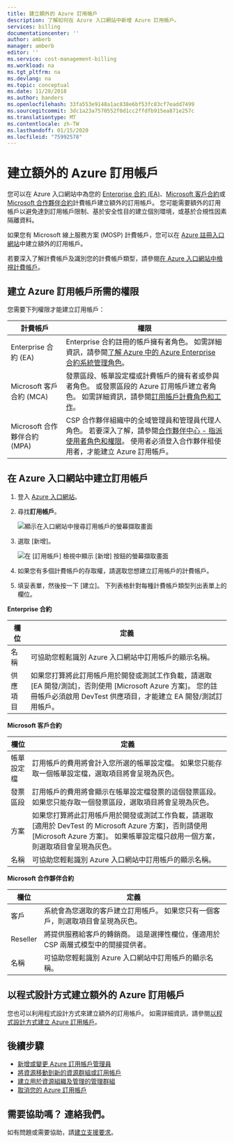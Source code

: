 ```yaml
---
title: 建立額外的 Azure 訂用帳戶
description: 了解如何在 Azure 入口網站中新增 Azure 訂用帳戶。
services: billing
documentationcenter: ''
author: amberb
manager: amberb
editor: ''
ms.service: cost-management-billing
ms.workload: na
ms.tgt_pltfrm: na
ms.devlang: na
ms.topic: conceptual
ms.date: 11/28/2018
ms.author: banders
ms.openlocfilehash: 33fa553e9148a1ac838e6bf53fc83cf7eadd7499
ms.sourcegitcommit: 3dc1a23a7570552f0d1cc2ffdfb915ea871e257c
ms.translationtype: MT
ms.contentlocale: zh-TW
ms.lasthandoff: 01/15/2020
ms.locfileid: "75992578"
---
```

# <a name="create-an-additional-azure-subscription"></a>建立額外的 Azure 訂用帳戶

您可以在 Azure 入口網站中為您的 [Enterprise 合約 (EA)](https://azure.microsoft.com/pricing/enterprise-agreement/)、[Microsoft 客戶合約](https://azure.microsoft.com/pricing/purchase-options/microsoft-customer-agreement/)或 [Microsoft 合作夥伴合約](https://www.microsoft.com/licensing/news/introducing-microsoft-partner-agreement)計費帳戶建立額外的訂用帳戶。 您可能需要額外的訂用帳戶以避免達到訂用帳戶限制、基於安全性目的建立個別環境，或基於合規性因素隔離資料。

如果您有 Microsoft 線上服務方案 (MOSP) 計費帳戶，您可以在 [Azure 註冊入口網站](https://account.azure.com/signup?offer=ms-azr-0003p)中建立額外的訂用帳戶。

若要深入了解計費帳戶及識別您的計費帳戶類型，請參閱[在 Azure 入口網站中檢視計費帳戶](view-all-accounts.md)。

## <a name="permission-required-to-create-azure-subscriptions"></a>建立 Azure 訂用帳戶所需的權限

您需要下列權限才能建立訂用帳戶：

|計費帳戶  |權限  |
|---------|---------|
|Enterprise 合約 (EA) |  Enterprise 合約註冊的帳戶擁有者角色。 如需詳細資訊，請參閱[了解 Azure 中的 Azure Enterprise 合約系統管理角色](understand-ea-roles.md)。    |
|Microsoft 客戶合約 (MCA) |  發票區段、帳單設定檔或計費帳戶的擁有者或參與者角色。 或發票區段的 Azure 訂用帳戶建立者角色。  如需詳細資訊，請參閱[訂用帳戶計費角色和工作](understand-mca-roles.md#subscription-billing-roles-and-tasks)。    |
|Microsoft 合作夥伴合約 (MPA) |   CSP 合作夥伴組織中的全域管理員和管理員代理人角色。 若要深入了解，請參閱[合作夥伴中心 - 指派使用者角色和權限](https://docs.microsoft.com/partner-center/permissions-overview)。  使用者必須登入合作夥伴租使用者，才能建立 Azure 訂用帳戶。   |

## <a name="create-a-subscription-in-the-azure-portal"></a>在 Azure 入口網站中建立訂用帳戶

1. 登入 [Azure 入口網站](https://portal.azure.com)。
1. 尋找**訂用帳戶**。

   ![顯示在入口網站中搜尋訂用帳戶的螢幕擷取畫面](./media/create-subscription/billing-search-subscription-portal.png)

1. 選取 [新增]。

   ![在 [訂用帳戶] 檢視中顯示 [新增] 按鈕的螢幕擷取畫面](./media/create-subscription/subscription-add.png)

1. 如果您有多個計費帳戶的存取權，請選取您想建立訂用帳戶的計費帳戶。

1. 填妥表單，然後按一下 [建立]。 下列表格針對每種計費帳戶類型列出表單上的欄位。

**Enterprise 合約**

|欄位  |定義  |
|---------|---------|
|名稱     | 可協助您輕鬆識別 Azure 入口網站中訂用帳戶的顯示名稱。  |
|供應項目     | 如果您打算將此訂用帳戶用於開發或測試工作負載，請選取 [EA 開發/測試]，否則使用 [Microsoft Azure 方案]。 您的註冊帳戶必須啟用 DevTest 供應項目，才能建立 EA 開發/測試訂用帳戶。|

**Microsoft 客戶合約**

|欄位  |定義  |
|---------|---------|
|帳單設定檔     | 訂用帳戶的費用將會計入您所選的帳單設定檔。 如果您只能存取一個帳單設定檔，選取項目將會呈現為灰色。     |
|發票區段     | 訂用帳戶的費用將會顯示在帳單設定檔發票的這個發票區段。 如果您只能存取一個發票區段，選取項目將會呈現為灰色。  |
|方案     | 如果您打算將此訂用帳戶用於開發或測試工作負載，請選取 [適用於 DevTest 的 Microsoft Azure 方案]，否則請使用 [Microsoft Azure 方案]。 如果帳單設定檔只啟用一個方案，則選取項目會呈現為灰色。  |
|名稱     | 可協助您輕鬆識別 Azure 入口網站中訂用帳戶的顯示名稱。  |

**Microsoft 合作夥伴合約**

|欄位  |定義  |
|---------|---------|
|客戶    | 系統會為您選取的客戶建立訂用帳戶。 如果您只有一個客戶，則選取項目會呈現為灰色。  |
|Reseller    | 將提供服務給客戶的轉銷商。 這是選擇性欄位，僅適用於 CSP 兩層式模型中的間接提供者。 |
|名稱     | 可協助您輕鬆識別 Azure 入口網站中訂用帳戶的顯示名稱。  |

## <a name="create-an-additional-azure-subscription-programmatically"></a>以程式設計方式建立額外的 Azure 訂用帳戶

您也可以利用程式設計方式來建立額外的訂用帳戶。 如需詳細資訊，請參閱[以程式設計方式建立 Azure 訂用帳戶](../../azure-resource-manager/management/programmatically-create-subscription.md)。

## <a name="next-steps"></a>後續步驟

- [新增或變更 Azure 訂用帳戶管理員](add-change-subscription-administrator.md)
- [將資源移動到新的資源群組或訂用帳戶](../../azure-resource-manager/management/move-resource-group-and-subscription.md)
- [建立用於資源組織及管理的管理群組](../../governance/management-groups/create.md)
- [取消您的 Azure 訂用帳戶](cancel-azure-subscription.md)

## <a name="need-help-contact-us"></a>需要協助嗎？ 連絡我們。

如有問題或需要協助，請[建立支援要求](https://go.microsoft.com/fwlink/?linkid=2083458)。
